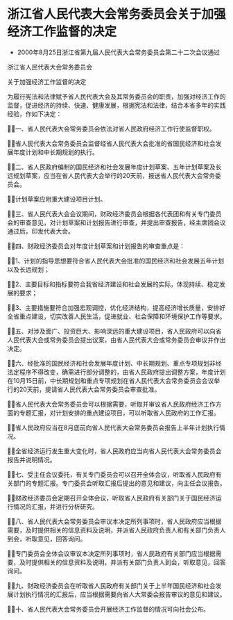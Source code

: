 # 浙江省人民代表大会常务委员会关于加强经济工作监督的决定

- 2000年8月25日浙江省第九届人民代表大会常务委员会第二十二次会议通过

<!-- INFO END -->

浙江省人民代表大会常务委员会

关于加强经济工作监督的决定

为履行宪法和法律赋予省人民代表大会及其常务委员会的职责，加强对经济工作的监督，促进经济的持续、快速、健康发展，根据宪法和法律，结合本省多年的实践经验，作如下决定：

一、省人民代表大会常务委员会依法对省人民政府经济工作行使监督职权。

省人民代表大会常务委员会监督经省人民代表大会批准的省国民经济和社会发展年度计划和中长期规划的执行。

二、省人民政府编制的国民经济和社会发展年度计划草案、五年计划草案及长远规划草案，应当在省人民代表大会举行的20天前，报送省人民代表大会常务委员会。

计划草案应附重大建设项目计划。

三、省人民代表大会会议期间，财政经济委员会根据各代表团和有关专门委员会的审查意见，对计划草案和计划报告进行审查，并提出审查报告，经主席团会议通过后，印发代表大会。

四、财政经济委员会对年度计划草案和计划报告的审查重点是：

1、计划的指导思想要符合省人民代表大会批准的国民经济和社会发展五年计划以及长远规划；

2、主要目标和指标要符合我省经济建设和社会发展的实际，体现持续、稳定发展的要求；

3、主要措施要符合加强宏观调控，优化经济结构，提高经济增长质量，安排好全省重点建设，切实改善人民生活，促进就业、社会保障和环境保护工作等要求。

五、对涉及面广、投资巨大、影响深远的重大建设项目，省人民政府可以向省人民代表大会或常务委员会提出议案，由省人民代表大会或常务委员会审议并作出决定。

六、经批准的国民经济和社会发展年度计划、中长期规划、重点专项规划非经法定程序不得改变，确需进行部分调整的，由省人民政府提出调整方案，年度计划在10月15日前，中长期规划和重点专项规划在省人民代表大会常务委员会会议举行的20天前，提请省人民代表大会常务委员会审查批准。

省人民代表大会常务委员会可以根据需要，听取并审议省人民政府经济工作方面的专题汇报，对计划安排的重点建设项目，可以听取省人民政府的工作汇报。

省人民政府应当在8月底前向省人民代表大会常务委员会报告上半年计划执行情况。

全省经济运行发生重大变化时，省人民政府应当向省人民代表大会常务委员会报告并说明情况。

七、受主任会议委托，有关专门委员会可以召开全体会议，听取省人民政府有关部门的专题汇报。专门委员会听取汇报后提出的意见和建议，向主任会议报告。

财政经济委员会定期召开全体会议，听取省人民政府有关部门关于国民经济运行情况的汇报，并进行分析研究。

八、省人民代表大会常务委员会审议本决定所列事项时，省人民政府应当根据需要，及时提供相关的信息资料及说明，并派省人民政府负责人和有关部门负责人到会，听取意见，回答询问。

专门委员会全体会议审议本决定所列事项时，省人民政府有关部门应当根据需要，及时提供相关的信息资料及说明，并派有关部门负责人到会，听取意见，回答询问。

九、财政经济委员会在听取省人民政府有关部门关于上半年国民经济和社会发展计划执行情况的汇报后，应当根据需要向省人大常委会报告审议的意见和建议。

十、省人民代表大会常务委员会开展经济工作监督的情况可向社会公布。
